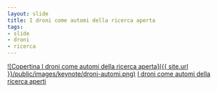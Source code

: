 ```yaml
---
layout: slide
title: I droni come automi della ricerca aperta
tags:
- slide
- droni
- ricerca
---
```


[![Copertina I droni come automi della ricerca aperta]({{ site.url }}/public/images/keynote/droni-automi.png)](http://doc.opensensorsdata.it/keynote/20160316-CNR-Droni-sensori/#/)
[I droni come automi della ricerca aperti](http://doc.opensensorsdata.it/keynote/20160316-CNR-Droni-sensori/#/)
